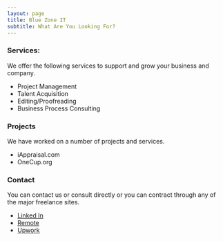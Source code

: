 ```yaml
---
layout: page
title: Blue Zone IT
subtitle: What Are You Looking For? 
---
```


### Services:

We offer the following services to support and grow your business and company.  

- Project Management
- Talent Acquisition
- Editing/Proofreading
- Business Process Consulting

### Projects

We have worked on a number of projects and services.  

-  iAppraisal.com
-  OneCup.org 

### Contact

You can contact us or consult directly or you can contract through any of the major freelance sites. 

- [Linked In](https://www.linkedin.com/in/janet-astwood-3bb5b39/)
- [Remote ](https://remote.com/janet-astwood) 
- [Upwork ](https://www.upwork.com/freelancers/~014b27088d2e859ce3)

